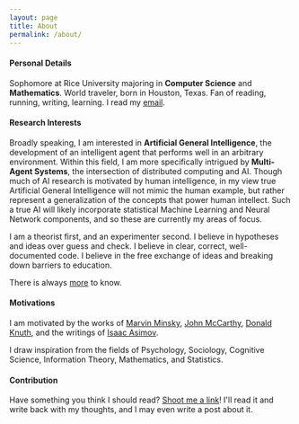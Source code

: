 ```yaml
---
layout: page
title: About
permalink: /about/
---
```


#### Personal Details

Sophomore at Rice University majoring in **Computer Science** and **Mathematics**. World traveler, born in Houston, Texas. Fan of reading, running, writing, learning. I read my [email](mailto:cannon10100@gmail.com).

#### Research Interests

Broadly speaking, I am interested in **Artificial General Intelligence**, the development of an intelligent agent that performs well in an arbitrary environment. Within this field, I am more specifically intrigued by **Multi-Agent Systems**, the intersection of distributed computing and AI. Though much of AI research is motivated by human intelligence, in my view true Artificial General Intelligence will not mimic the human example, but rather represent a generalization of the concepts that power human intellect. Such a true AI will likely incorporate statistical Machine Learning and Neural Network components, and so these are currently my areas of focus.  

I am a theorist first, and an experimenter second. I believe in hypotheses and ideas over guess and check. I believe in clear, correct, well-documented code. I believe in the free exchange of ideas and breaking down barriers to education.

There is always [more](http://arxiv.org/) to know.

#### Motivations

I am motivated by the works of [Marvin Minsky](http://web.media.mit.edu/~minsky/), [John McCarthy](http://www-formal.stanford.edu/jmc/), [Donald Knuth](http://www-cs-faculty.stanford.edu/~uno/), and the writings of [Isaac Asimov](http://www.asimovonline.com/asimov_home_page.html). 

I draw inspiration from the fields of Psychology, Sociology, Cognitive Science, Information Theory, Mathematics, and Statistics.

#### Contribution

Have something you think I should read? [Shoot me a link](mailto:cannon10100@gmail.com)! I'll read it and write back with my thoughts, and I may even write a post about it. 
